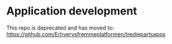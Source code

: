 # Application development

This repo is deprecated and has moved to: https://github.com/Erhvervsfremmeplatformen/tredjepartsapps
